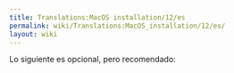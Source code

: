 ```yaml
---
title: Translations:MacOS installation/12/es
permalink: wiki/Translations:MacOS_installation/12/es/
layout: wiki
---
```


Lo siguiente es opcional, pero recomendado:
